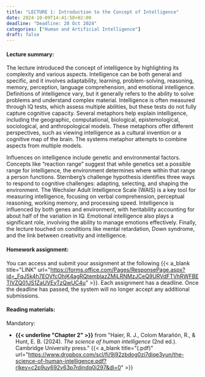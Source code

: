 ```yaml
---
title: "LECTURE 1: Introduction to the Concept of Intelligence"
date: 2024-10-09T14:41:58+02:00
deadline: "Deadline: 20 Oct 2024"
categories: ["Human and Artificial Intelligence"]
draft: false
---
```


#### Lecture summary:

The lecture introduced the concept of intelligence by highlighting its complexity and various aspects. Intelligence can be both general and specific, and it involves adaptability, learning, problem-solving, reasoning, memory, perception, language comprehension, and emotional intelligence. Definitions of intelligence vary, but it generally refers to the ability to solve problems and understand complex material. Intelligence is often measured through IQ tests, which assess multiple abilities, but these tests do not fully capture cognitive capacity. Several metaphors help explain intelligence, including the geographic, computational, biological, epistemological, sociological, and anthropological models. These metaphors offer different perspectives, such as viewing intelligence as a cultural invention or a cognitive map of the brain. The systems metaphor attempts to combine aspects from multiple models.

Influences on intelligence include genetic and environmental factors. Concepts like “reaction range” suggest that while genetics set a possible range for intelligence, the environment determines where within that range a person functions. Sternberg’s challenge hypothesis identifies three ways to respond to cognitive challenges: adapting, selecting, and shaping the environment. The Wechsler Adult Intelligence Scale (WAIS) is a key tool for measuring intelligence, focusing on verbal comprehension, perceptual reasoning, working memory, and processing speed. Intelligence is influenced by both genes and environment, with heritability accounting for about half of the variation in IQ. Emotional intelligence also plays a significant role, involving the ability to manage emotions effectively. Finally, the lecture touched on conditions like mental retardation, Down syndrome, and the link between creativity and intelligence.

#### Homework assignment:

You can access and submit your assignment at the following {{< a_blank title="LINK" url="https://forms.office.com/Pages/ResponsePage.aspx?id=_FqJ5k4h7EOVfcOhjK4agRQtemblazZMjLRNMzJCeQ9URVdFTVhRWFBETlVZQ01JS1ZaUVEyTzQwUC4u" >}}. Each assignment has a deadline. Once the deadline has passed, the system will no longer accept any additional submissions.

#### Reading materials:

Mandatory:

* **{{< underline "Chapter 2" >}}** from "Haier, R. J., Colom Marañón, R., & Hunt, E. B. (2024). *The science of human intelligence* (2nd ed.). Cambridge University press." {{< a_blank title="(.pdf)" url="https://www.dropbox.com/scl/fi/9j92zbdog0zi7diqe3yun/the-science-of-human-intelligence.pdf?rlkey=c2p9uy692v63p7rdindq0i297&dl=0" >}}

<!-- Optional:

* Boden, M. A. (2016). *AI: Its nature and future.* Oxford University Press. {{< a_blank title="(.pdf)" url="https://www.dropbox.com/scl/fi/uutvait9fzlmnciwq4cq1/ai-its-nature-and-future.pdf?rlkey=87d3xhgas707o7yhj1szhffxh&dl=0" >}} -->

